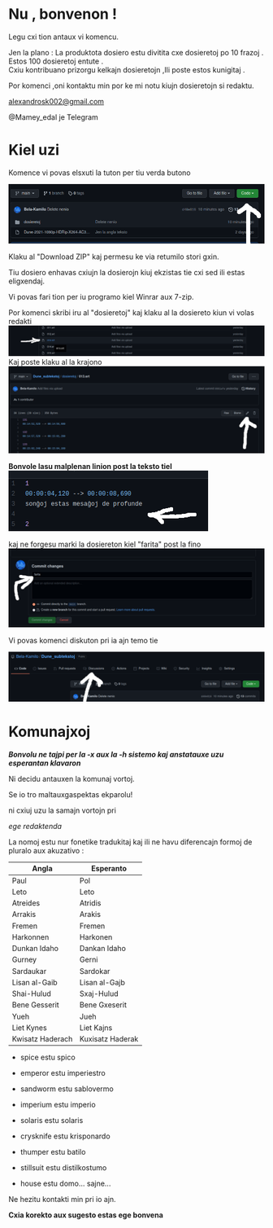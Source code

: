 # Nu , bonvenon ! 

Legu cxi tion antaux vi komencu.

Jen la plano : 
La produktota dosiero estu divitita cxe dosieretoj po 10 frazoj .
Estos 100 dosieretoj entute .  
Cxiu kontribuano prizorgu kelkajn dosieretojn ,Ili poste estos kunigitaj .

Por komenci  ,oni kontaktu min por ke mi notu kiujn dosieretojn si redaktu.

alexandrosk002@gmail.com

@Mamey_edal je Telegram


# Kiel uzi

Komence vi povas elsxuti la tuton per tiu verda butono


![alt text](https://github.com/Bela-Kamilo/Dune_subtekstoj/blob/main/gvidbildoj/elsxutu.png "★")

Klaku al "Download ZIP" kaj permesu ke via retumilo stori gxin.

Tiu dosiero enhavas cxiujn la dosierojn kiuj ekzistas tie cxi sed ili estas eligxendaj.

Vi povas fari tion per iu programo kiel Winrar aux 7-zip.

Por komenci skribi iru al "dosieretoj" kaj klaku al la dosiereto kiun vi volas redakti
![alt text](https://github.com/Bela-Kamilo/Dune_subtekstoj/blob/main/gvidbildoj/klakuallanomo.png "★")
Kaj poste klaku al la krajono
![alt text](https://github.com/Bela-Kamilo/Dune_subtekstoj/blob/main/gvidbildoj/redaktu.png "★")

**Bonvole lasu malplenan linion post la teksto tiel**
![alt text](https://github.com/Bela-Kamilo/Dune_subtekstoj/blob/main/gvidbildoj/lasulinion.png "Estas la .srt formato")

kaj ne forgesu marki la dosiereton kiel "farita" post la fino
![alt text](https://github.com/Bela-Kamilo/Dune_subtekstoj/blob/main/gvidbildoj/farita.png "★")


Vi povas komenci diskuton pri ia ajn temo tie

![alt text](https://github.com/Bela-Kamilo/Dune_subtekstoj/blob/main/gvidbildoj/diskutu.png "★")


# Komunajxoj

***Bonvolu ne tajpi per la -x aux la -h sistemo kaj anstatauxe uzu esperantan klavaron***

Ni decidu antauxen la komunaj vortoj.

Se io tro maltauxgaspektas ekparolu!

ni cxiuj uzu la samajn vortojn pri

*ege redaktenda*

La nomoj estu nur fonetike tradukitaj kaj ili ne havu diferencajn formoj de pluralo aux akuzativo :


|Angla           | Esperanto      |
|----------------|----------------|
|Paul            |Pol             |
|Leto            |Leto            |
|Atreides        |Atridis         |
|Arrakis         |Arakis          | 
|Fremen          |Fremen          |
|Harkonnen       |Harkonen        |  
|Dunkan Idaho    |Dankan Idaho    |
|Gurney          |Gerni           |
|Sardaukar       |Sardokar        |
|Lisan al-Gaib   |Lisan al-Gajb   |
|Shai-Hulud      |Sxaj-Hulud      |
|Bene Gesserit   |Bene Gxeserit   |
|Yueh            |Jueh            |
|Liet Kynes      |Liet Kajns      |
|Kwisatz Haderach|Kuxisatz Haderak|




- spice estu spico 

- emperor estu imperiestro

- sandworm estu sablovermo

- imperium estu imperio

- solaris estu solaris 

- crysknife estu krisponardo

- thumper estu batilo

- stillsuit estu distilkostumo

- house estu domo... sajne...





Ne hezitu kontakti min pri io ajn. 

**Cxia korekto aux sugesto estas ege bonvena**










